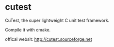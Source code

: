 cutest
======

CuTest, the super lightweight C unit test framework.

Compile it with cmake.

offical websit: http://cutest.sourceforge.net
